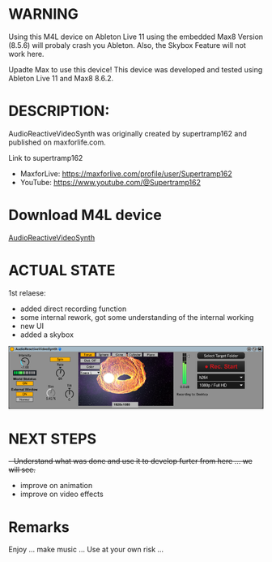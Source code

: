# WARNING

Using this M4L device on Ableton Live 11 using the embedded Max8 Version (8.5.6) will probaly crash you Ableton. Also, the Skybox Feature will not work here.

Upadte Max to use this device! This device was developed and tested using Ableton Live 11 and Max8 8.6.2.

# DESCRIPTION:

AudioReactiveVideoSynth was originally created by supertramp162 and published on maxforlife.com.

Link to supertramp162
- MaxforLive: https://maxforlive.com/profile/user/Supertramp162
- YouTube: https://www.youtube.com/@Supertramp162

# Download M4L device

[AudioReactiveVideoSynth](https://github.com/th-m-vogel/Max-Patches/raw/main/M4L-Devices/AudioReactiveVideoSynth/AudioReactiveVideoSynth.amxd "Download")

# ACTUAL STATE

1st relaese: 
- added direct recording function
- some internal rework, got some understanding of the internal working
- new UI
- added a skybox

![Screenshot](./Device-Screenshot.png)

# NEXT STEPS

~~- Understand what was done and use it to develop furter from here ... we will see.~~
- improve on animation
- improve on video effects

# Remarks

Enjoy ... make music ... Use at your own risk ... 

